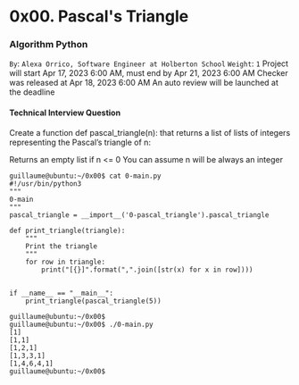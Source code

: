 # 0x00. Pascal's Triangle
### Algorithm  Python
 `By`: `Alexa Orrico, Software Engineer at Holberton School`
 `Weight`: `1`
 Project will start Apr 17, 2023 6:00 AM, must end by Apr 21, 2023 6:00 AM
 Checker was released at Apr 18, 2023 6:00 AM
 An auto review will be launched at the deadline
#### Technical Interview Question
Create a function def pascal_triangle(n): that returns a list of lists of integers representing the Pascal’s triangle of n:

Returns an empty list if n <= 0
You can assume n will be always an integer

```
guillaume@ubuntu:~/0x00$ cat 0-main.py
#!/usr/bin/python3
"""
0-main
"""
pascal_triangle = __import__('0-pascal_triangle').pascal_triangle

def print_triangle(triangle):
    """
    Print the triangle
    """
    for row in triangle:
        print("[{}]".format(",".join([str(x) for x in row])))


if __name__ == "__main__":
    print_triangle(pascal_triangle(5))

guillaume@ubuntu:~/0x00$ 
guillaume@ubuntu:~/0x00$ ./0-main.py
[1]
[1,1]
[1,2,1]
[1,3,3,1]
[1,4,6,4,1]
guillaume@ubuntu:~/0x00$ 
```
